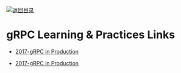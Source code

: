 [![返回目录](https://user-images.githubusercontent.com/5803001/38079637-ff0abcf0-3371-11e8-9b76-ad651620afc7.jpg)](https://github.com/wxyyxc1992/Awesome-Links) 


# gRPC  Learning & Practices Links

* [2017-gRPC in Production](https://parg.co/ban)

- [2017-gRPC in Production](https://parg.co/ban)
